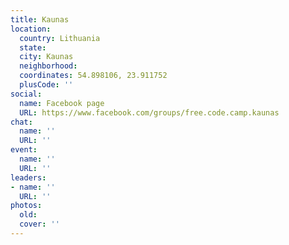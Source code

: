 ```yaml
---
title: Kaunas
location:
  country: Lithuania
  state: 
  city: Kaunas
  neighborhood: 
  coordinates: 54.898106, 23.911752
  plusCode: ''
social:
  name: Facebook page
  URL: https://www.facebook.com/groups/free.code.camp.kaunas
chat:
  name: ''
  URL: ''
event:
  name: ''
  URL: ''
leaders:
- name: ''
  URL: ''
photos:
  old: 
  cover: ''
---
```

